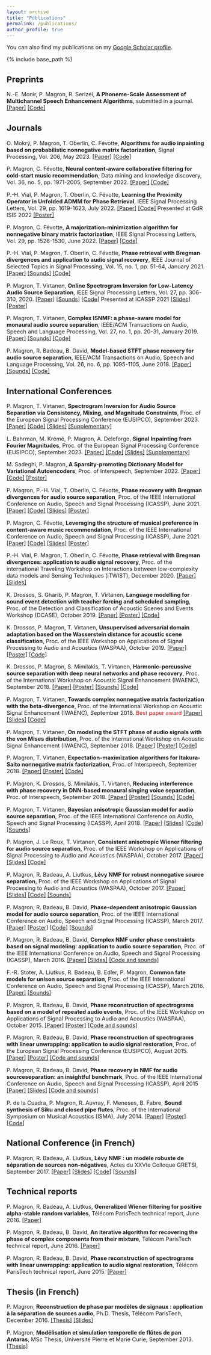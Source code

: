 ```yaml
---
layout: archive
title: "Publications"
permalink: /publications/
author_profile: true
---
```


<style type="text/css">
  body{
  font-size: 11pt;
}
</style>

You can also find my publications on my [Google Scholar profile](https://scholar.google.co.uk/citations?user=67-Uh0cAAAAJ).

{% include base_path %}

## Preprints

N.-E. Monir, P. Magron, R. Serizel, **A Phoneme-Scale Assessment of Multichannel Speech Enhancement Algorithms**, submitted in a journal. [[Paper]](https://arxiv.org/abs/2401.13548) [[Code]](https://github.com/Nasseredd/SE-Ph-Eval/)


## Journals

O. Mokrý, P. Magron, T. Oberlin, C. Févotte, **Algorithms for audio inpainting based on probabilistic nonnegative matrix factorization**, Signal Processing, Vol. 206, May 2023. [[Paper]](https://arxiv.org/abs/2206.13768) [[Code]](https://github.com/ondrejmokry/InpaintingNMF)

P. Magron, C. Févotte, **Neural content-aware collaborative filtering for cold-start music recommendation**, Data mining and knowledge discovery, Vol. 36, no. 5, pp. 1971-2005, September 2022. [[Paper]](https://arxiv.org/abs/2102.12369) [[Code]](https://github.com/magronp/ncacf)

P.-H. Vial, P. Magron, T. Oberlin, C. Févotte, **Learning the Proximity Operator in Unfolded ADMM for Phase Retrieval**, IEEE Signal Processing Letters, Vol. 29, pp. 1619-1623, July 2022. [[Paper]](https://arxiv.org/abs/2204.01360) [[Code]](https://github.com/phvial/LearningProxPR)
Presented at GdR ISIS 2022 [[Poster]](/files/2022_gdrisis_uadmm_poster.pdf)

P. Magron, C. Févotte, **A majorization-minimization algorithm for nonnegative binary matrix factorization**, IEEE Signal Processing Letters, Vol. 29, pp. 1526-1530, June 2022. [[Paper]](https://arxiv.org/abs/2204.09741) [[Code]](https://github.com/magronp/NMF-binary)

P.-H. Vial, P. Magron, T. Oberlin, C. Févotte, **Phase retrieval with Bregman divergences and application to audio signal recovery**, IEEE Journal of Selected Topics in Signal Processing, Vol. 15, no. 1, pp. 51-64, January 2021. [[Paper]](https://arxiv.org/abs/2010.00392) [[Sounds]](/demos/jstsp21.html) [[Code]](https://github.com/phvial/PRBregDiv)

P. Magron, T. Virtanen, **Online Spectrogram Inversion for Low-Latency Audio Source Separation**, IEEE Signal Processing Letters, Vol. 27, pp. 306-310, 2020. [[Paper]](https://arxiv.org/abs/1911.03128) [[Sounds]](/demos/spl20_omisi.html) [[Code]](https://github.com/magronp/omisi)
Presented at ICASSP 2021 [[Slides]](/files/2021_icassp_omisi_slides.pdf) [[Poster]](/files/2021_icassp_omisi_poster.pdf)

P. Magron, T. Virtanen, **Complex ISNMF: a phase-aware model for monaural audio source separation**, IEEE/ACM Transactions on Audio, Speech and Language Processing, Vol. 27, no. 1, pp. 20-31, January 2019.
[[Paper]](https://arxiv.org/abs/1802.03156) [[Sounds]](/demos/taslp19_cisnmf.html) [[Code]](https://github.com/magronp/complex-isnmf)

P. Magron, R. Badeau, B. David, **Model-based STFT phase recovery for audio source separation**, IEEE/ACM Transactions on Audio, Speech and Language Processing, Vol. 26, no. 6, pp. 1095-1105, June 2018.
[[Paper]](https://arxiv.org/abs/1608.01953) [[Sounds]](/demos/taslp18_puiter.html) [[Code]](https://github.com/magronp/pu-iter)

## International Conferences

P. Magron, T. Virtanen, **Spectrogram Inversion for Audio Source Separation via Consistency, Mixing, and Magnitude Constraints**, Proc. of the European Signal Processing Conference (EUSIPCO), September 2023. [[Paper]](https://arxiv.org/abs/2303.01864) [[Code]](https://github.com/magronp/spectrogram-inversion) [[Slides]](/files/2023_eusipco_spinv_slides.pdf)  [[Supplementary]](/files/2023specinv_sup.pdf)

L. Bahrman, M. Krémé, P. Magron, A. Deleforge, **Signal Inpainting from Fourier Magnitudes**, Proc. of the European Signal Processing Conference (EUSIPCO), September 2023. [[Paper]](https://hal.archives-ouvertes.fr/hal-03832480/) [[Code]](https://github.com/Louis-Bahrman/Inpainting-Fourier) [[Slides]](/files/2023_eusipco_inpainting_slides.pdf) [[Supplementary]](/files/2023inpainting_sup.pdf)

M. Sadeghi, P. Magron, **A Sparsity-promoting Dictionary Model for Variational Autoencoders**, Proc. of Interspeech, September 2022. [[Paper]](https://arxiv.org/abs/2203.15758) [[Code]](https://gitlab.inria.fr/smostafa/sdm-vae) [[Poster]](/files/2022_interspeech.pdf)

P. Magron, P.-H. Vial, T. Oberlin, C. Févotte, **Phase recovery with Bregman divergences for audio source separation**, Proc. of the IEEE International Conference on Audio, Speech and Signal Processing (ICASSP), June 2021.
[[Paper]](https://arxiv.org/abs/2010.10255) [[Code]](https://github.com/magronp/bregmisi) [[Slides]](/files/2021_icassp_bregmisi_slides.pdf) [[Poster]](/files/2021_icassp_bregmisi_poster.pdf)

P. Magron, C. Févotte, **Leveraging the structure of musical preference in content-aware music recommendation**, Proc. of the IEEE International Conference on Audio, Speech and Signal Processing (ICASSP), June 2021.
[[Paper]](https://arxiv.org/abs/2010.10276) [[Code]](https://github.com/magronp/mus-reco-avd) [[Slides]](/files/2021_icassp_avd_slides.pdf) [[Poster]](/files/2021_icassp_avd_poster.pdf)

P.-H. Vial, P. Magron, T. Oberlin, C. Févotte, **Phase retrieval with Bregman divergences: application to audio signal recovery**, Proc. of the international Traveling Workshop on Interactions between
low-complexity data models and Sensing Techniques (iTWIST), December 2020.
[[Paper]](https://arxiv.org/abs/2011.12818) [[Slides]](/files/2020_itwist.pdf)

K. Drossos, S. Gharib, P. Magron, T. Virtanen, **Language modelling for sound event detection with teacher forcing and scheduled sampling**, Proc. of the Detection and Classification of Acoustic Scenes and Events Workshop (DCASE), October 2019.
[[Paper]](https://arxiv.org/abs/1907.08506) [[Poster]](/files/2019_dcase.pdf) [[Code]](https://github.com/dr-costas/SEDLM)

K. Drossos, P. Magron, T. Virtanen, **Unsupervised adversarial domain adaptation based on the Wasserstein distance for acoustic scene classification**, Proc. of the IEEE Workshop on Applications of Signal Processing to Audio and Acoustics (WASPAA), October 2019.
[[Paper]](https://arxiv.org/abs/1904.10678) [[Poster]](/files/2019_waspaa.pdf) [[Code]](https://github.com/dr-costas/undaw)

K. Drossos, P. Magron, S. Mimilakis, T. Virtanen, **Harmonic-percussive source separation with deep neural networks and phase recovery**, Proc. of the International Workshop on Acoustic Signal Enhancement (IWAENC), September 2018.
[[Paper]](https://hal.archives-ouvertes.fr/hal-01812225) [[Poster]](/files/2018_iwaenc_hpss.pdf) [[Sounds]](http://arg.cs.tut.fi/demo/hpss-madtwinnet) [[Code]](https://github.com/magronp/phase-hpss)

P. Magron, T. Virtanen, **Towards complex nonnegative matrix factorization with the beta-divergence**, Proc. of the International Workshop on Acoustic Signal Enhancement (IWAENC), September 2018. <span style="color:red">Best paper award</span>
[[Paper]](https://hal.archives-ouvertes.fr/hal-01779664) [[Slides]](/files/2018_iwaenc_betadiv.pdf) [[Code]](https://github.com/magronp/complex-beta-nmf)

P. Magron, T. Virtanen, **On modeling the STFT phase of audio signals with the von Mises distribution**, Proc. of the International Workshop on Acoustic Signal Enhancement (IWAENC), September 2018.
[[Paper]](https://hal.archives-ouvertes.fr/hal-01763147) [[Poster]](/files/2018_iwaenc_vm.pdf) [[Code]](https://github.com/magronp/anisotropic-wiener) 

P. Magron, T. Virtanen, **Expectation-maximization algorithms for Itakura-Saito nonnegative matrix factorization**, Proc. of Interspeech, September 2018.
[[Paper]](https://hal.archives-ouvertes.fr/hal-01632082) [[Poster]](/files/2018_interspeech_emisnmf.pdf) [[Code]](https://github.com/magronp/em-isnmf)

P. Magron, K. Drossos, S. Mimilakis, T. Virtanen, **Reducing interference with phase recovery in DNN-based monaural singing voice separation**, Proc. of Interspeech, September 2018.
[[Paper]](https://hal.archives-ouvertes.fr/hal-01741278) [[Poster]](/files/2018_interspeech_dnnphase.pdf) [[Sounds]](http://arg.cs.tut.fi/demo/phase-madtwinnet) [[Code]](https://github.com/magronp/phase-madtwinnet)

P. Magron, T. Virtanen, **Bayesian anisotropic Gaussian model for audio source separation**, Proc. of the IEEE International Conference on Audio, Speech and Signal Processing (ICASSP), April 2018.
[[Paper]](https://hal.archives-ouvertes.fr/hal-01632081) [[Slides]](/files/2018_icassp.pdf) [[Code]](https://github.com/magronp/anisotropic-wiener)  [[Sounds]](/demos/icassp18.html)

P. Magron, J. Le Roux, T. Virtanen, **Consistent anisotropic Wiener filtering for audio source separation**, Proc. of the IEEE Workshop on Applications of Signal Processing to Audio and Acoustics (WASPAA), October 2017.
[[Paper]](https://hal.archives-ouvertes.fr/hal-01593126) [[Slides]](/files/2017_waspaa_caw.pdf) [[Code]](https://github.com/magronp/anisotropic-wiener)

P. Magron, R. Badeau, A. Liutkus, **Lévy NMF for robust nonnegative source separation**, Proc. of the IEEE Workshop on Applications of Signal Processing to Audio and Acoustics (WASPAA), October 2017.
[[Paper]](https://hal.archives-ouvertes.fr/hal-01548488) [[Slides]](/files/2017_waspaa_levy.pdf) [[Code]](https://github.com/magronp/levy-nmf) [[Sounds]](/files/2017_levynmf_sounds.zip)

P. Magron, R. Badeau, B. David, **Phase-dependent anisotropic Gaussian model for audio source separation**, Proc. of the IEEE International Conference on Audio, Speech and Signal Processing (ICASSP), March 2017.
[[Paper]](https://hal.archives-ouvertes.fr/hal-01416355) [[Poster]](/files/2017_icassp.pdf) [[Code]](https://github.com/magronp/anisotropic-wiener)  [[Sounds]](/demos/icassp17.html)

P. Magron, R. Badeau, B. David, **Complex NMF under phase constraints based on signal modeling: application to audio source separation**, Proc. of the IEEE International Conference on Audio, Speech and Signal Processing (ICASSP), March 2016.
[[Paper]](https://hal.archives-ouvertes.fr/hal-01248013) [[Slides]](/files/2016_icassp.pdf) [[Code and sounds]](/files/2016_icassp.zip)

F.-R. Stoter, A. Liutkus, R. Badeau, B. Edler, P. Magron, **Common fate models for unison source separation**, Proc. of the IEEE International Conference on Audio, Speech and Signal Processing (ICASSP), March 2016.
[[Paper]](https://hal.archives-ouvertes.fr/hal-01248012) [[Sounds]](http://www.loria.fr/%7Ealiutkus/cfm/)

P. Magron, R. Badeau, B. David, **Phase reconstruction of spectrograms based on a model of repeated audio events**, Proc. of the IEEE Workshop on Applications of Signal Processing to Audio and Acoustics (WASPAA), October 2015.
[[Paper]](https://hal.archives-ouvertes.fr/hal-01219637) [[Poster]](/files/2015_waspaa.pdf) [[Code and sounds]](/files/2015_waspaa.zip)

P. Magron, R. Badeau, B. David, **Phase reconstruction of spectrograms with linear unwrapping: application to audio signal restoration**, Proc. of the European Signal Processing Conference (EUSIPCO), August 2015.
[[Paper]](https://hal.archives-ouvertes.fr/hal-01206804) [[Poster]](/files/2015_eusipco.pdf) [[Code and sounds]](/files/2015_eusipco.zip)

P. Magron, R. Badeau, B. David, **Phase recovery in NMF for audio sourceseparation: an insightful benchmark**, Proc. of the IEEE International Conference on Audio, Speech and Signal Processing (ICASSP), April 2015
[[Paper]](https://hal.archives-ouvertes.fr/hal-01110032) [[Slides]](/files/2015_icassp.pdf) [[Code and sounds]](/files/2015_icassp.zip)

P. de la Cuadra, P. Magron, R. Auvray, F. Meneses, B. Fabre, **Sound synthesis of Siku and closed pipe flutes**, Proc. of the International Symposium on Musical Acoustics (ISMA), July 2014.
[[Paper]](https://hal.archives-ouvertes.fr/hal-01323119) [[Poster]](/files/2014_isma.pdf) [[Code]](https://github.com/timowest/flauta) 

## National Conference (in French)

P. Magron, R. Badeau, A. Liutkus, **Lévy NMF : un modèle robuste de séparation de sources non-négatives**, Actes du XXVIe Colloque GRETSI, September 2017.
[[Paper]](https://hal.archives-ouvertes.fr/hal-01540484) [[Slides]](/files/2017_gretsi.pdf) [[Code]](https://github.com/magronp/levy-nmf) [[Sounds]](/files/2017_levynmf_sounds.zip)

## Technical reports

P. Magron, R. Badeau, A. Liutkus, **Generalized Wiener filtering for positive alpha-stable random variables**, Télécom ParisTech technical report, June 2016.
[[Paper]](https://hal.archives-ouvertes.fr/hal-01340797)

P. Magron, R. Badeau, B. David, **An iterative algorithm for recovering the phase of complex components from their mixture**, Télécom ParisTech technical report, June 2016.
[[Paper]](https://hal.archives-ouvertes.fr/hal-01325625)

P. Magron, R. Badeau, B. David, **Phase reconstruction of spectrograms with linear unwrapping: application to audio signal restoration**, Télécom ParisTech technical report, June 2015.
[[Paper]](https://hal.archives-ouvertes.fr/hal-02287339)

## Thesis (in French)

P. Magron, **Reconstruction de phase par modèles de signaux : application à la séparation de sources audio**, Ph.D. Thesis, Télécom ParisTech, December 2016.
[[Thesis]](https://hal.archives-ouvertes.fr/tel-01474501) [[Slides]](/files/2016_phd_defense.pdf)

P. Magron, **Modélisation et simulation temporelle de flûtes de pan Antaras**, MSc Thesis, Université Pierre et Marie Curie, September 2013.
[[Thesis]](http://www.atiam.ircam.fr/Archives/Stages1213/MAGRON_Paul.pdf)


